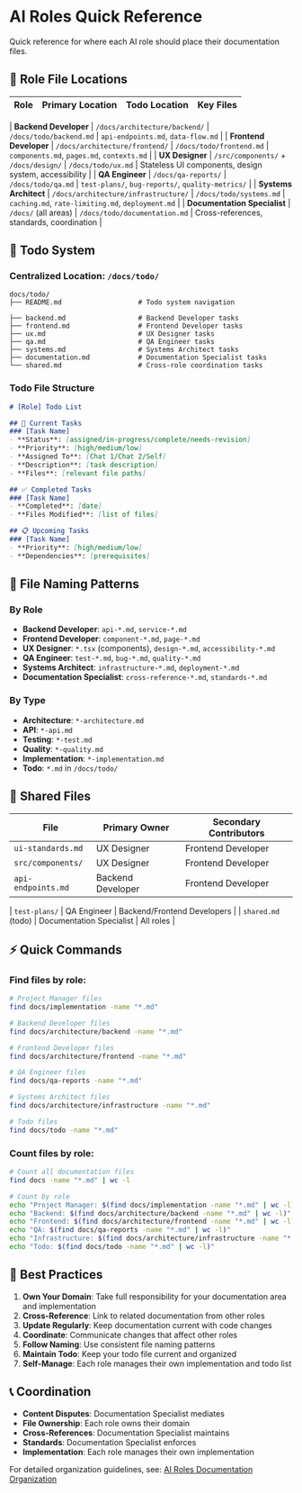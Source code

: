 # AI Roles Quick Reference

Quick reference for where each AI role should place their documentation files.

## 🎯 Role File Locations

| Role | Primary Location | Todo Location | Key Files |
|------|-----------------|---------------|-----------|

| **Backend Developer** | `/docs/architecture/backend/` | `/docs/todo/backend.md` | `api-endpoints.md`, `data-flow.md` |
| **Frontend Developer** | `/docs/architecture/frontend/` | `/docs/todo/frontend.md` | `components.md`, `pages.md`, `contexts.md` |
| **UX Designer** | `/src/components/` + `/docs/design/` | `/docs/todo/ux.md` | Stateless UI components, design system, accessibility |
| **QA Engineer** | `/docs/qa-reports/` | `/docs/todo/qa.md` | `test-plans/`, `bug-reports/`, `quality-metrics/` |
| **Systems Architect** | `/docs/architecture/infrastructure/` | `/docs/todo/systems.md` | `caching.md`, `rate-limiting.md`, `deployment.md` |
| **Documentation Specialist** | `/docs/` (all areas) | `/docs/todo/documentation.md` | Cross-references, standards, coordination |

## 📝 Todo System

### **Centralized Location**: `/docs/todo/`
```
docs/todo/
├── README.md                   # Todo system navigation

├── backend.md                  # Backend Developer tasks
├── frontend.md                 # Frontend Developer tasks
├── ux.md                       # UX Designer tasks
├── qa.md                       # QA Engineer tasks
├── systems.md                  # Systems Architect tasks
├── documentation.md            # Documentation Specialist tasks
└── shared.md                   # Cross-role coordination tasks
```

### **Todo File Structure**
```markdown
# [Role] Todo List

## 🎯 Current Tasks
### [Task Name]
- **Status**: [assigned/in-progress/complete/needs-revision]
- **Priority**: [high/medium/low]
- **Assigned To**: [Chat 1/Chat 2/Self]
- **Description**: [task description]
- **Files**: [relevant file paths]

## ✅ Completed Tasks
### [Task Name]
- **Completed**: [date]
- **Files Modified**: [list of files]

## 📋 Upcoming Tasks
### [Task Name]
- **Priority**: [high/medium/low]
- **Dependencies**: [prerequisites]
```

## 📁 File Naming Patterns

### **By Role**

- **Backend Developer**: `api-*.md`, `service-*.md`
- **Frontend Developer**: `component-*.md`, `page-*.md`
- **UX Designer**: `*.tsx` (components), `design-*.md`, `accessibility-*.md`
- **QA Engineer**: `test-*.md`, `bug-*.md`, `quality-*.md`
- **Systems Architect**: `infrastructure-*.md`, `deployment-*.md`
- **Documentation Specialist**: `cross-reference-*.md`, `standards-*.md`

### **By Type**
- **Architecture**: `*-architecture.md`
- **API**: `*-api.md`
- **Testing**: `*-test.md`
- **Quality**: `*-quality.md`
- **Implementation**: `*-implementation.md`
- **Todo**: `*.md` in `/docs/todo/`

## 🔄 Shared Files

| File | Primary Owner | Secondary Contributors |
|------|---------------|----------------------|
| `ui-standards.md` | UX Designer | Frontend Developer |
| `src/components/` | UX Designer | Frontend Developer |
| `api-endpoints.md` | Backend Developer | Frontend Developer |

| `test-plans/` | QA Engineer | Backend/Frontend Developers |
| `shared.md` (todo) | Documentation Specialist | All roles |

## ⚡ Quick Commands

### **Find files by role:**
```bash
# Project Manager files
find docs/implementation -name "*.md"

# Backend Developer files
find docs/architecture/backend -name "*.md"

# Frontend Developer files
find docs/architecture/frontend -name "*.md"

# QA Engineer files
find docs/qa-reports -name "*.md"

# Systems Architect files
find docs/architecture/infrastructure -name "*.md"

# Todo files
find docs/todo -name "*.md"
```

### **Count files by role:**
```bash
# Count all documentation files
find docs -name "*.md" | wc -l

# Count by role
echo "Project Manager: $(find docs/implementation -name "*.md" | wc -l)"
echo "Backend: $(find docs/architecture/backend -name "*.md" | wc -l)"
echo "Frontend: $(find docs/architecture/frontend -name "*.md" | wc -l)"
echo "QA: $(find docs/qa-reports -name "*.md" | wc -l)"
echo "Infrastructure: $(find docs/architecture/infrastructure -name "*.md" | wc -l)"
echo "Todo: $(find docs/todo -name "*.md" | wc -l)"
```

## 🎯 Best Practices

1. **Own Your Domain**: Take full responsibility for your documentation area and implementation
2. **Cross-Reference**: Link to related documentation from other roles
3. **Update Regularly**: Keep documentation current with code changes
4. **Coordinate**: Communicate changes that affect other roles
5. **Follow Naming**: Use consistent file naming patterns
6. **Maintain Todo**: Keep your todo file current and organized
7. **Self-Manage**: Each role manages their own implementation and todo list

## 📞 Coordination

- **Content Disputes**: Documentation Specialist mediates
- **File Ownership**: Each role owns their domain
- **Cross-References**: Documentation Specialist maintains
- **Standards**: Documentation Specialist enforces
- **Implementation**: Each role manages their own implementation

For detailed organization guidelines, see: [AI Roles Documentation Organization](./ai-roles-organization.md) 